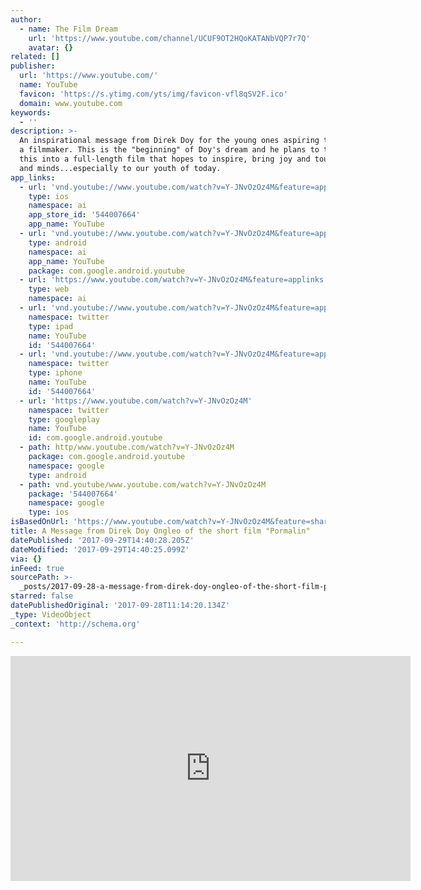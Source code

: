 ```yaml
---
author:
  - name: The Film Dream
    url: 'https://www.youtube.com/channel/UCUF9OT2HQoKATANbVQP7r7Q'
    avatar: {}
related: []
publisher:
  url: 'https://www.youtube.com/'
  name: YouTube
  favicon: 'https://s.ytimg.com/yts/img/favicon-vfl8qSV2F.ico'
  domain: www.youtube.com
keywords:
  - ''
description: >-
  An inspirational message from Direk Doy for the young ones aspiring to become
  a filmmaker. This is the "beginning" of Doy's dream and he plans to transform
  this into a full-length film that hopes to inspire, bring joy and touch hearts
  and minds...especially to our youth of today.
app_links:
  - url: 'vnd.youtube://www.youtube.com/watch?v=Y-JNvOzOz4M&feature=applinks'
    type: ios
    namespace: ai
    app_store_id: '544007664'
    app_name: YouTube
  - url: 'vnd.youtube://www.youtube.com/watch?v=Y-JNvOzOz4M&feature=applinks'
    type: android
    namespace: ai
    app_name: YouTube
    package: com.google.android.youtube
  - url: 'https://www.youtube.com/watch?v=Y-JNvOzOz4M&feature=applinks'
    type: web
    namespace: ai
  - url: 'vnd.youtube://www.youtube.com/watch?v=Y-JNvOzOz4M&feature=applinks'
    namespace: twitter
    type: ipad
    name: YouTube
    id: '544007664'
  - url: 'vnd.youtube://www.youtube.com/watch?v=Y-JNvOzOz4M&feature=applinks'
    namespace: twitter
    type: iphone
    name: YouTube
    id: '544007664'
  - url: 'https://www.youtube.com/watch?v=Y-JNvOzOz4M'
    namespace: twitter
    type: googleplay
    name: YouTube
    id: com.google.android.youtube
  - path: http/www.youtube.com/watch?v=Y-JNvOzOz4M
    package: com.google.android.youtube
    namespace: google
    type: android
  - path: vnd.youtube/www.youtube.com/watch?v=Y-JNvOzOz4M
    package: '544007664'
    namespace: google
    type: ios
isBasedOnUrl: 'https://www.youtube.com/watch?v=Y-JNvOzOz4M&feature=share'
title: A Message from Direk Doy Ongleo of the short film "Pormalin"
datePublished: '2017-09-29T14:40:28.205Z'
dateModified: '2017-09-29T14:40:25.099Z'
via: {}
inFeed: true
sourcePath: >-
  _posts/2017-09-28-a-message-from-direk-doy-ongleo-of-the-short-film-pormalin.md
starred: false
datePublishedOriginal: '2017-09-28T11:14:20.134Z'
_type: VideoObject
_context: 'http://schema.org'

---
```

<iframe src="https://cdn.embedly.com/widgets/media.html?src=https%3A%2F%2Fwww.youtube.com%2Fembed%2FY-JNvOzOz4M%3Ffeature%3Doembed&amp;url=http%3A%2F%2Fwww.youtube.com%2Fwatch%3Fv%3DY-JNvOzOz4M&amp;image=https%3A%2F%2Fi.ytimg.com%2Fvi%2FY-JNvOzOz4M%2Fhqdefault.jpg&amp;key=a715cf41cc93453ca338d350cd26f87b&amp;type=text%2Fhtml&amp;schema=youtube" width="640" height="360" scrolling="no" frameborder="0" allowfullscreen="" style=""></iframe>